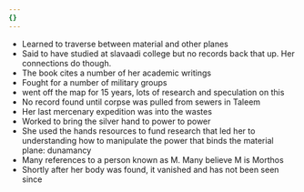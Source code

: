 ```yaml
---
{}
---
```

- Learned to traverse between material and other planes
- Said to have studied at slavaadi college but no records back that up. Her connections do though.
- The book cites a number of her academic writings 
- Fought for a number of military groups
- went off the map for 15 years, lots of research and speculation on this
- No record found until corpse was pulled from sewers in Taleem
- Her last mercenary expedition was into the wastes
- Worked to bring the silver hand to power to power
- She used the hands resources to fund research that led her to understanding how to manipulate the power that binds the material plane: dunamancy
- Many references to a person known as M. Many believe M is Morthos
- Shortly after her body was found, it vanished and has not been seen since
